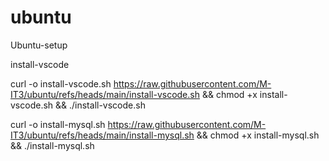 # ubuntu
Ubuntu-setup

install-vscode

curl -o install-vscode.sh https://raw.githubusercontent.com/M-IT3/ubuntu/refs/heads/main/install-vscode.sh && chmod +x install-vscode.sh && ./install-vscode.sh


curl -o install-mysql.sh https://raw.githubusercontent.com/M-IT3/ubuntu/refs/heads/main/install-mysql.sh && chmod +x install-mysql.sh && ./install-mysql.sh
